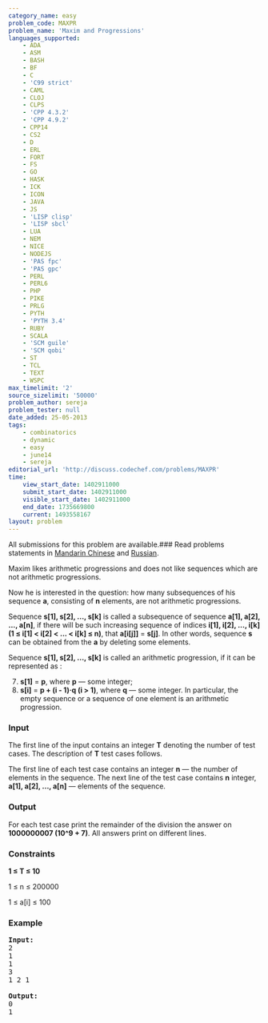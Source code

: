 ```yaml
---
category_name: easy
problem_code: MAXPR
problem_name: 'Maxim and Progressions'
languages_supported:
    - ADA
    - ASM
    - BASH
    - BF
    - C
    - 'C99 strict'
    - CAML
    - CLOJ
    - CLPS
    - 'CPP 4.3.2'
    - 'CPP 4.9.2'
    - CPP14
    - CS2
    - D
    - ERL
    - FORT
    - FS
    - GO
    - HASK
    - ICK
    - ICON
    - JAVA
    - JS
    - 'LISP clisp'
    - 'LISP sbcl'
    - LUA
    - NEM
    - NICE
    - NODEJS
    - 'PAS fpc'
    - 'PAS gpc'
    - PERL
    - PERL6
    - PHP
    - PIKE
    - PRLG
    - PYTH
    - 'PYTH 3.4'
    - RUBY
    - SCALA
    - 'SCM guile'
    - 'SCM qobi'
    - ST
    - TCL
    - TEXT
    - WSPC
max_timelimit: '2'
source_sizelimit: '50000'
problem_author: sereja
problem_tester: null
date_added: 25-05-2013
tags:
    - combinatorics
    - dynamic
    - easy
    - june14
    - sereja
editorial_url: 'http://discuss.codechef.com/problems/MAXPR'
time:
    view_start_date: 1402911000
    submit_start_date: 1402911000
    visible_start_date: 1402911000
    end_date: 1735669800
    current: 1493558167
layout: problem
---
```

All submissions for this problem are available.###  Read problems statements in [Mandarin Chinese](http://www.codechef.com/download/translated/JUNE14/mandarin/MAXPR.pdf) and [Russian](http://www.codechef.com/download/translated/JUNE14/russian/MAXPR.pdf).

Maxim likes arithmetic progressions and does not like sequences which are not arithmetic progressions.

Now he is interested in the question: how many subsequences of his sequence **a**, consisting of **n** elements, are not arithmetic progressions.

Sequence **s\[1\], s\[2\], ..., s\[k\]** is called a subsequence of sequence **a\[1\], a\[2\], ..., a\[n\]**, if there will be such increasing sequence of indices **i\[1\], i\[2\], ..., i\[k\] (1 ≤ i\[1\] < i\[2\] < ... < i\[k\] ≤ n)**, that **a\[i\[j\]\]** = **s\[j\]**. In other words, sequence **s** can be obtained from the **a** by deleting some elements.

Sequence **s\[1\], s\[2\], ..., s\[k\]** is called an arithmetic progression, if it can be represented as :

7. **s\[1\]** = **p**, where **p** — some integer;
8. **s\[i\]** = **p + (i - 1)·q (i > 1)**, where **q** — some integer.
In particular, the empty sequence or a sequence of one element is an arithmetic progression.

### Input

The first line of the input contains an integer **T** denoting the number of test cases. The description of **T** test cases follows.

The first line of each test case contains an integer **n** — the number of elements in the sequence. The next line of the test case contains **n** integer, **a\[1\], a\[2\], ..., a\[n\]** — elements of the sequence.

### Output

For each test case print the remainder of the division the answer on **1000000007 (10^9 + 7)**. All answers print on different lines.

### Constraints

 **1 ≤ T ≤ 10**

 1 ≤ n ≤ 200000

 1 ≤ a\[i\] ≤ 100

### Example

<pre><b>Input:</b>
2
1
1
3
1 2 1

<b>Output:</b>
0
1

</pre>